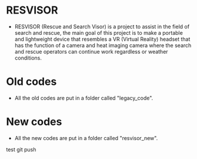 # RESVISOR
* RESVISOR (Rescue and Search Visor) is a project to assist in the field of search and rescue, the main goal of this project is to make a portable and lightweight device that resembles a VR (Virtual Reality) headset that has the function of a camera and heat imaging camera where the search and rescue operators can continue work regardless or weather conditions.

# Old codes

* All the old codes are put in a folder called "legacy_code".

# New codes

* All the new codes are put in a folder called "resvisor_new".

test git push